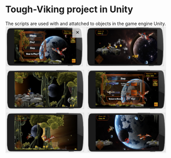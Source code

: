 # Tough-Viking project in Unity
The scripts are used with and attatched to objects in the game engine Unity.
![](game.PNG)
